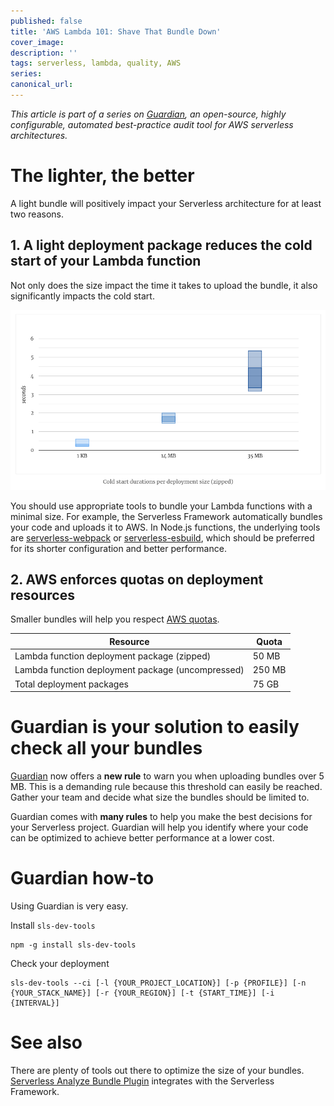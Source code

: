 ```yaml
---
published: false
title: 'AWS Lambda 101: Shave That Bundle Down'
cover_image:
description: ''
tags: serverless, lambda, quality, AWS
series:
canonical_url:
---
```


_This article is part of a series on [Guardian][guardian], an open-source, highly configurable, automated best-practice audit tool for AWS serverless architectures._

# The lighter, the better

A light bundle will positively impact your Serverless architecture for at least two reasons.

## 1. A light deployment package reduces the cold start of your Lambda function

Not only does the size impact the time it takes to upload the bundle, it also significantly impacts the cold start.

![Cold start durations](./assets/bundle-size-impact-on-cold-start.png 'Cold start durations per deployment size (https://mikhail.io/serverless/coldstarts/aws/#does-package-size-matter)')

You should use appropriate tools to bundle your Lambda functions with a minimal size. For example, the Serverless Framework automatically bundles your code and uploads it to AWS. In Node.js functions, the underlying tools are [serverless-webpack][serverless-webpack] or [serverless-esbuild][serverless-esbuild], which should be preferred for its shorter configuration and better performance.

## 2. AWS enforces quotas on deployment resources

Smaller bundles will help you respect [AWS quotas][quotas].

| Resource                                          | Quota  |
|---------------------------------------------------|--------|
| Lambda function deployment package (zipped)       | 50 MB  |
| Lambda function deployment package (uncompressed) | 250 MB |
| Total deployment packages                         | 75 GB  |


# Guardian is your solution to easily check all your bundles

[Guardian][guardian] now offers a **new rule** to warn you when uploading bundles over 5 MB. This is a demanding rule because this threshold can easily be reached. Gather your team and decide what size the bundles should be limited to.

Guardian comes with **many rules** to help you make the best decisions for your Serverless project. Guardian will help you identify where your code can be optimized to achieve better performance at a lower cost.

# Guardian how-to

Using Guardian is very easy.

Install `sls-dev-tools`
```
npm -g install sls-dev-tools
```

Check your deployment
```
sls-dev-tools --ci [-l {YOUR_PROJECT_LOCATION}] [-p {PROFILE}] [-n {YOUR_STACK_NAME}] [-r {YOUR_REGION}] [-t {START_TIME}] [-i {INTERVAL}]
```

# See also

There are plenty of tools out there to optimize the size of your bundles. [Serverless Analyze Bundle Plugin][serverless-analyze-bundle-plugin] integrates with the Serverless Framework.

[guardian]: https://github.com/aleios-cloud/sls-dev-tools#guardian
[quotas]: https://docs.aws.amazon.com/lambda/latest/dg/gettingstarted-limits.html
[serverless-analyze-bundle-plugin]: https://github.com/adriencaccia/serverless-analyze-bundle-plugin
[serverless-webpack]: https://github.com/serverless-heaven/serverless-webpack
[serverless-esbuild]: https://github.com/floydspace/serverless-esbuild
